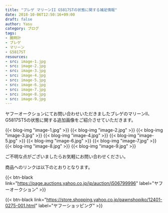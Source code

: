 ```yaml
---
title: "ブレゲ マリーンII G5817STの状態に関する補足情報"
date: 2018-10-06T12:50:16+09:00
draft: false
author: Yasu
category: ブログ
tags:
- 腕時計
- ブレゲ
- マリーン
- G5817ST
resources:
- src: image-1.jpg
- src: image-2.jpg
- src: image-3.jpg
- src: image-4.jpg
- src: image-5.jpg
- src: image-6.jpg
- src: image-7.jpg
- src: image-8.jpg
- src: image-9.jpg
---
```

ヤフーオークションにてお問い合わせいただきましたブレゲのマリーンII、G5817ST5の状態に関する追加画像をご紹介させていただきます。

{{< blog-img "image-1.jpg" >}}
{{< blog-img "image-2.jpg" >}}
{{< blog-img "image-3.jpg" >}}
{{< blog-img "image-4.jpg" >}}
{{< blog-img "image-5.jpg" >}}
{{< blog-img "image-6.jpg" >}}
{{< blog-img "image-7.jpg" >}}
{{< blog-img "image-8.jpg" >}}
{{< blog-img "image-9.jpg" >}}

ご不明な点がございましたらお気軽にお問い合わせください。

商品へのリンクは以下のとおりとなります。

{{< btn-black link="https://page.auctions.yahoo.co.jp/jp/auction/j506799996" label="ヤフーオークション" >}}

{{< btn-black link="https://store.shopping.yahoo.co.jp/pawnshopiko/12401-0275-001.html" label="ヤフーショッピング" >}}

